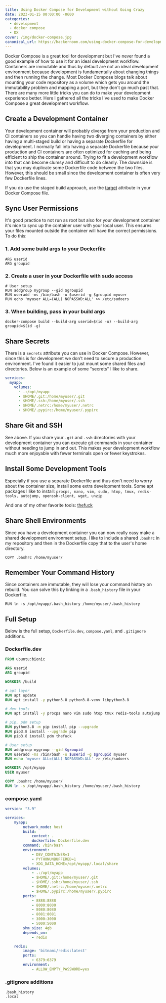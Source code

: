 ```yaml
---
title: Using Docker Compose for Development without Going Crazy
date: 2023-01-15 00:00:00 -0600
categories:
  - development
  - docker compose
  - DX
cover: /img/docker-compose.jpg
canonical_url: https://hackernoon.com/using-docker-compose-for-development-without-going-crazy
---
```


Docker Compose is a great tool for development but I've never found a good example of how to use it for an ideal development workflow. Containers are immutable and thus by default are not an ideal development environment because development is fundamentally about changing things and then running the change. Most Docker Compose blogs talk about mounting your code repository as a volume which gets you around the immutability problem and mapping a port, but they don't go much past that. There are many more little tricks you can do to make your development experience better. Here I gathered all the tricks I've used to make Docker Compose a great development workflow.

## Create a Development Container

Your development container will probably diverge from your production and CI containers so you can handle having two diverging containers by either having a multi-staged build or having a separate Dockerfile for development. I normally fall into having a separate Dockerfile because your production and CI containers are often optimized for caching and being efficient to ship the container around. Trying to fit a development workflow into that can become clumsy and difficult to do cleanly. The downside is that you may duplicate some Dockerfile code between the two files. However, this should be small since the development container is often very few Dockerfile lines.

If you do use the staged build approach, use the [target](https://docs.docker.com/compose/compose-file/compose-file-v3/#target) attribute in your Docker Compose file.

## Sync User Permissions

It's good practice to not run as root but also for your development container it's nice to sync up the container user with your local user. This ensures your files mounted outside the container will have the correct permissions. To do this:

### 1. Add some build args to your Dockerfile

```
ARG userid
ARG groupid
```

### 2. Create a user in your Dockerfile with sudo access

```
# User setup
RUN addgroup mygroup --gid $groupid
RUN useradd -ms /bin/bash -u $userid -g $groupid myuser
RUN echo 'myuser ALL=(ALL) NOPASSWD:ALL' >> /etc/sudoers
```

### 3. When building, pass in your build args

`docker-compose build --build-arg userid=$(id -u) --build-arg groupid=$(id -g)`

## Share Secrets

There is a `secrets` attribute you can use in Docker Compose. However, since this is for development we don't need to secure a production environment. I've found it easier to just mount some shared files and directories. Below is an example of some "secrets" I like to share.

```yaml
services:
  myapp:
    volumes:
      - .:/opt/myapp
      - $HOME/.git:/home/myuser/.git
      - $HOME/.ssh:/home/myuser/.ssh
      - $HOME/.netrc:/home/myuser/.netrc
      - $HOME/.pypirc:/home/myuser/.pypirc

```

## Share Git and SSH

See above. If you share your `.git` and `.ssh` directories with your development container you can execute git commands in your container without needing to jump in and out. This makes your development workflow much more enjoyable with fewer terminals open or fewer keystrokes.

## Install Some Development Tools

Especially if you use a separate Dockerfile and thus don't need to worry about the container size, install some extra development tools. Some apt packages I like to install: `procps, nano, vim, sudo, htop, tmux, redis-tools, autojump, openssh-client, wget, unzip`

And one of my other favorite tools: [thefuck](https://github.com/nvbn/thefuck)

## Share Shell Environments

Since you have a development container you can now really easy make a shared development environment setup. I like to include a shared `.bashrc` in my repository and then in the Dockerfile copy that to the user's home directory.

`COPY .bashrc /home/myuser/`

## Remember Your Command History

Since containers are immutable, they will lose your command history on rebuild. You can solve this by linking in a `.bash_history` file in your Dockerfile.

`RUN ln -s /opt/myapp/.bash_history /home/myuser/.bash_history`

## Full Setup

Below is the full setup, `Dockerfile.dev`, `compose.yaml`, and `.gitignore` additions.

### Dockerfile.dev

```Dockerfile
FROM ubuntu:bionic

ARG userid
ARG groupid

WORKDIR /build

# apt layer
RUN apt update
RUN apt install -y python3.8 python3.8-venv libpython3.8

# dev tools
RUN apt install -y procps nano vim sudo htop tmux redis-tools autojump openssh-client wget unzip

# pip, pdm setup
RUN python3.8 -m pip install pip --upgrade
RUN pip3.8 install --upgrade pip
RUN pip3.8 install pdm thefuck

# User setup
RUN addgroup mygroup --gid $groupid
RUN useradd -ms /bin/bash -u $userid -g $groupid myuser
RUN echo 'myuser ALL=(ALL) NOPASSWD:ALL' >> /etc/sudoers

WORKDIR /opt/myapp
USER myuser

COPY .bashrc /home/myuser/
RUN ln -s /opt/myapp/.bash_history /home/myuser/.bash_history
```

### compose.yaml

```yaml
version: "3.9"

services:
    myapp:
        network_mode: host
        build:
            context: .
            dockerfile: Dockerfile.dev
        command: /bin/bash
        environment:
            - DEV_CONTAINER=1
            - PYTHONUNBUFFERED=1
            - XDG_DATA_HOME=/opt/myapp/.local/share
        volumes:
            - .:/opt/myapp
            - $HOME/.git:/home/myuser/.git
            - $HOME/.ssh:/home/myuser/.ssh
            - $HOME/.netrc:/home/myuser/.netrc
            - $HOME/.pypirc:/home/myuser/.pypirc
        ports:
            - 8888:8888
            - 8000:8000
            - 8080:8080
            - 8081:8081
            - 3000:3000
            - 5000:5000
        shm_size: 4gb
        depends_on:
            - redis

    redis:
        image: 'bitnami/redis:latest'
        ports:
            - 6379:6379
        environment:
            - ALLOW_EMPTY_PASSWORD=yes
```

### .gitignore additions

```
.bash_history
.local

```
